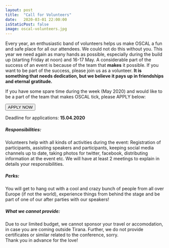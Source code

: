 ```yaml
---
layout: post
title:  "Call for Volunteers"
date:   2020-03-01 22:00:00
isStaticPost: false
image: oscal-volunteers.jpg
---
```


Every year, an enthusiastic band of volunteers helps us make OSCAL a fun and safe place for all our attendees. We could not do this without you. This year we need again as many hands as possible, especially during the build up (starting Friday at noon) and 16-17 May. A considerable part of the success of an event is because of the team that **makes** it possible. If you want to be part of the success, please  join us as a volunteer. **It is something that needs dedication, but we believe it pays up in friendships and eternal gratitude.**

If you have some spare time during the week (May 2020) and would like to be a part of the team that makes OSCAL tick, please APPLY below:

<a href="https://forms.gle/9BhiKr3sXqU4SdjV7" target="_blank"><button class="button-save large">APPLY NOW</button></a>

Deadline for applications: **15.04.2020**

##### **Responsibilities:**
Volunteers help with all kinds of activities during the event: Registration of participants, assisting speakers and participants, keeping social media channels up to date, taking photos for twitter, facebook, distributing information at the event etc. We will have at least 2 meetings to explain in details your responsibilities.

##### **Perks:**
You will get to hang out with a cool and crazy bunch of people from all over Europe (if not the world), experience things from behind the stage and be part of one of our after parties with our speakers!

##### **What we cannot provide:**  
Due to our limited budget, we cannot sponsor your travel or accomodation, in case you are coming outside Tirana. Further, we do not provide certificates or similar related to the conference, sorry.  
Thank you in advance for the love!
